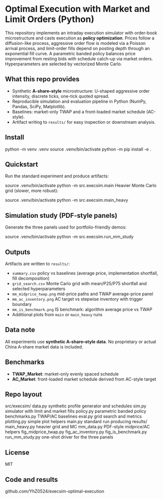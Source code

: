 # Optimal Execution with Market and Limit Orders (Python)

This repository implements an intraday execution simulator with order-book microstructure and casts execution as **policy optimization**. Prices follow a diffusion-like process, aggressive order flow is modeled via a Poisson arrival process, and limit-order fills depend on posting depth through an exponential fill curve. A parametric banded policy balances price improvement from resting bids with schedule catch-up via market orders. Hyperparameters are selected by vectorized Monte Carlo.

## What this repo provides
- Synthetic **A-share–style** microstructure: U-shaped aggressive order intensity, discrete ticks, one-tick quoted spread.
- Reproducible simulation and evaluation pipeline in Python (NumPy, Pandas, SciPy, Matplotlib).
- Baselines: market-only TWAP and a front-loaded market schedule (AC-style).
- Artifact writing to `results/` for easy inspection or downstream analysis.

## Install

python -m venv .venv
source .venv/bin/activate
python -m pip install -e .

## Quickstart
Run the standard experiment and produce artifacts:

source .venv/bin/activate
python -m src.execsim.main
Heavier Monte Carlo grid (slower, more robust):

source .venv/bin/activate
python -m src.execsim.main_heavy

## Simulation study (PDF-style panels)
Generate the three panels used for portfolio-friendly demos:

source .venv/bin/activate
python -m src.execsim.run_mm_study

## Outputs
Artifacts are written to `results/`:
- `summary.csv` policy vs baselines (average price, implementation shortfall, fill decomposition)
- `grid_search.csv` Monte Carlo grid with mean/P25/P75 shortfall and selected hyperparameters
- `mm_midprice_twap.png` mid-price paths and TWAP average-price panel
- `mm_ac_inventory.png` AC target vs stepwise inventory with trigger boundary
- `mm_is_benchmark.png` IS benchmark: algorithm average price vs TWAP
- Additional plots from `main` or `main_heavy` runs

## Data note
All experiments use **synthetic A-share–style data**. No proprietary or actual China A-share market data is included.

## Benchmarks
- **TWAP_Market**: market-only evenly spaced schedule  
- **AC_Market**: front-loaded market schedule derived from AC-style target

## Repo layout

src/execsim/
data.py synthetic profile generator and schedules
sim.py simulator with limit and market fills
policy.py parametric banded policy
benchmarks.py TWAP/AC baselines
eval.py grid search and metrics
plotting.py simple plot helpers
main.py standard run producing results/
main_heavy.py heavier grid and MC
mm_data.py PDF-style midprice/AC helpers
fig_midprice_twap.py
fig_ac_inventory.py
fig_is_benchmark.py
run_mm_study.py one-shot driver for the three panels

## License
MIT

## Code and results
github.com/YhZ0524/execsim-optimal-execution
